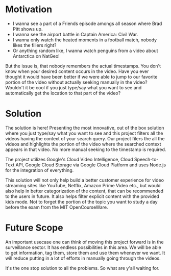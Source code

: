# Motivation
* I wanna see a part of a Friends episode amongs all season where Brad Pitt shows up. 
* I wanna see the airport battle in Captain America: Civil War.
* I wanna only watch the heated moments in a football match, nobody likes the fillers right? 
* Or anything random like, I wanna watch penguins from a video about Antarctica on NatGeo!

But the issue is, that nobody remembers the actual timestamps. You don't know when your desired content occurs in the video.
Have you ever thought it would have been better if we were able to jump to our favorite portion of the video without actually seeking
manually in the video? Wouldn't it be cool if you just type/say what you want to see and automatically get the location to that part of the video?

# Solution
The solution is here! Presenting the most innovative, out of the box solution where you just type/say what you want to see and this project filters all the videos having the context of your search query. Our project filers the all the videos and highlights the portion of the video where the searched context appears in that video. No more manual seeking to the timestamp is required.

The project utilizes Google's Cloud Video Intelligence, Cloud Speech-to-Text API, Google Cloud Storage via Google Cloud Platform and uses Node.js for the integration of everything.

This solution will not only help build a better customer experience for video streaming sites like YouTube, Netflix, Amazon Prime Video etc., but would also help in better categorization of the content, that can be recommended to the users in future. It also helps filter explicit content with the provided kids mode. Not to forget the portion of the topic you want to study a day before the exam from the MIT OpenCourseWare.

# Future Scope 
An important usecase one can think of moving this project forward is in the surveillance sector. It has endless possibilities in this area. We will be able to get information, tag them, store them and use them whenever we want. It will reduce putting in a lot of efforts in manually going through the videos.  

It's the one stop solution to all the problems.
So what are y'all waiting for.
